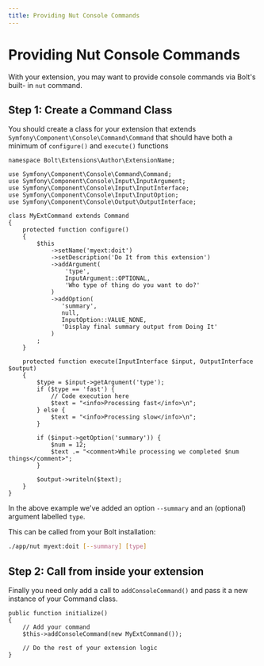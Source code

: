 ```yaml
---
title: Providing Nut Console Commands
---
```

Providing Nut Console Commands
==============================

With your extension, you may want to provide console commands via Bolt's built-
in `nut` command.

Step 1: Create a Command Class
------------------------------

You should create a class for your extension that extends
`Symfony\Component\Console\Command\Command` that should have both a minimum of
`configure()` and `execute()` functions

```
namespace Bolt\Extensions\Author\ExtensionName;

use Symfony\Component\Console\Command\Command;
use Symfony\Component\Console\Input\InputArgument;
use Symfony\Component\Console\Input\InputInterface;
use Symfony\Component\Console\Input\InputOption;
use Symfony\Component\Console\Output\OutputInterface;

class MyExtCommand extends Command
{
    protected function configure()
    {
        $this
            ->setName('myext:doit')
            ->setDescription('Do It from this extension')
            ->addArgument(
                'type',
                InputArgument::OPTIONAL,
                'Who type of thing do you want to do?'
            )
            ->addOption(
               'summary',
               null,
               InputOption::VALUE_NONE,
               'Display final summary output from Doing It'
            )
        ;
    }

    protected function execute(InputInterface $input, OutputInterface $output)
    {
        $type = $input->getArgument('type');
        if ($type == 'fast') {
            // Code execution here
            $text = "<info>Processing fast</info>\n";
        } else {
            $text = "<info>Processing slow</info>\n";
        }

        if ($input->getOption('summary')) {
            $num = 12;
            $text .= "<comment>While processing we completed $num things</comment>";
        }

        $output->writeln($text);
    }
}
```

In the above example we've added an option `--summary` and an (optional)
argument labelled `type`.

This can be called from your Bolt installation:

```bash
./app/nut myext:doit [--summary] [type]
```

Step 2: Call from inside your extension
---------------------------------------

Finally you need only add a call to `addConsoleCommand()` and pass it a new
instance of your Command class.

```
public function initialize()
{
    // Add your command
    $this->addConsoleCommand(new MyExtCommand());

    // Do the rest of your extension logic
}
```
